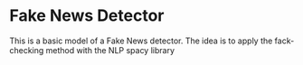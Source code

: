 # Fake News Detector
This is a basic model of a Fake News detector. The idea is to apply the fack-checking method with the NLP spacy library

